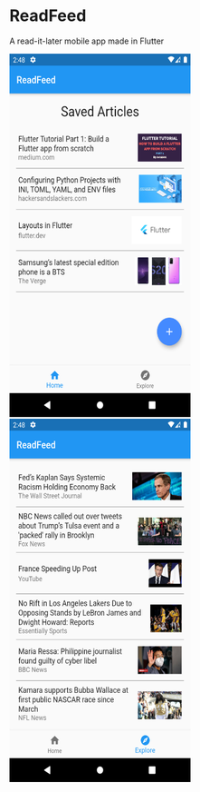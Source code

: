 # ReadFeed
A read-it-later mobile app made in Flutter

<p float='left'>
  <img src="/Screenshot_1592221735.png" width="320" height="640"/>
  <img src="/Screenshot_1592221740.png" width="320" height="640"/>
</p>

